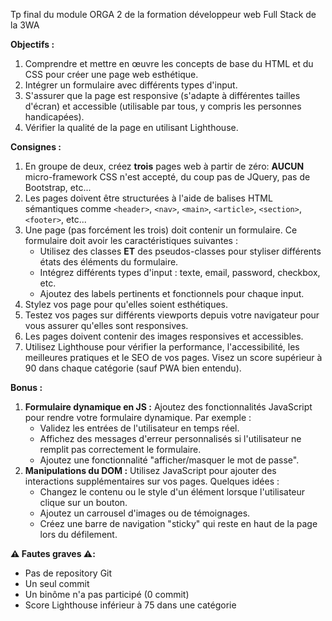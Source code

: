 Tp final du module ORGA 2 de la formation développeur web Full Stack de la 3WA

**Objectifs :**

1. Comprendre et mettre en œuvre les concepts de base du HTML et du CSS pour créer une page web esthétique.
2. Intégrer un formulaire avec différents types d'input.
3. S'assurer que la page est responsive (s'adapte à différentes tailles d'écran) et accessible (utilisable par tous, y compris les personnes handicapées).
4. Vérifier la qualité de la page en utilisant Lighthouse.

**Consignes :**

1. En groupe de deux, créez **trois** pages web à partir de zéro: **AUCUN** micro-framework CSS n'est accepté, du coup pas de JQuery, pas de Bootstrap, etc...
2. Les pages doivent être structurées à l'aide de balises HTML sémantiques comme `<header>`, `<nav>`, `<main>`, `<article>`, `<section>`, `<footer>`, etc...
3. Une page (pas forcément les trois) doit contenir un formulaire. Ce formulaire doit avoir les caractéristiques suivantes :
    - Utilisez des classes **ET** des pseudos-classes pour styliser différents états des éléments du formulaire.
    - Intégrez différents types d'input : texte, email, password, checkbox, etc.
    - Ajoutez des labels pertinents et fonctionnels pour chaque input.
4. Stylez vos page pour qu'elles soient esthétiques.
5. Testez vos pages sur différents viewports depuis votre navigateur pour vous assurer qu'elles sont responsives.
6. Les pages doivent contenir des images responsives et accessibles.
7. Utilisez Lighthouse pour vérifier la performance, l'accessibilité, les meilleures pratiques et le SEO de vos pages. Visez un score supérieur à 90 dans chaque catégorie (sauf PWA bien entendu).

**Bonus :**

1. **Formulaire dynamique en JS :** Ajoutez des fonctionnalités JavaScript pour rendre votre formulaire dynamique. Par exemple :
    - Validez les entrées de l'utilisateur en temps réel.
    - Affichez des messages d'erreur personnalisés si l'utilisateur ne remplit pas correctement le formulaire.
    - Ajoutez une fonctionnalité "afficher/masquer le mot de passe".
2. **Manipulations du DOM :** Utilisez JavaScript pour ajouter des interactions supplémentaires sur vos pages. Quelques idées :
    - Changez le contenu ou le style d'un élément lorsque l'utilisateur clique sur un bouton.
    - Ajoutez un carrousel d'images ou de témoignages.
    - Créez une barre de navigation "sticky" qui reste en haut de la page lors du défilement.


**⚠️ Fautes graves ⚠️:**

- Pas de repository Git
- Un seul commit
- Un binôme n'a pas participé (0 commit)
- Score Lighthouse inférieur à 75 dans une catégorie
